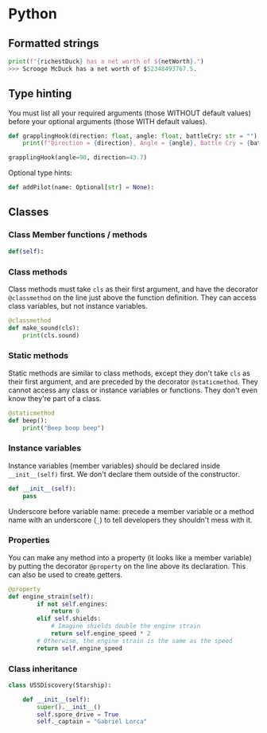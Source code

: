 # Python

## Formatted strings
```python
print(f"{richestDuck} has a net worth of ${netWorth}.")
>>> Scrooge McDuck has a net worth of $52348493767.5.
```

## Type hinting 
You must list all your required arguments (those WITHOUT default values) before your 
optional arguments (those WITH default values). 

```python
def grapplingHook(direction: float, angle: float, battleCry: str = "") -> None:
    print(f"Direction = {direction}, Angle = {angle}, Battle Cry = {battleCry}")

grapplingHook(angle=90, direction=43.7)
```

Optional type hints:

```python
def addPilot(name: Optional[str] = None):
```

## Classes

### Class Member functions / methods
```python
def(self):
```

### Class methods
Class methods must take `cls` as their first argument, and have the decorator 
`@classmethod` on the line just above the function definition. They can access 
class variables, but not instance variables.

```python
@classmethod
def make_sound(cls):
    print(cls.sound)
```

### Static methods

Static methods are similar to class methods, except they don't take `cls` as 
their first argument, and are preceded by the decorator `@staticmethod`. 
They cannot access any class or instance variables or functions. They don't
even know they're part of a class.

```python
@staticmethod
def beep():
    print("Beep boop beep")
```

### Instance variables

Instance variables (member variables) should be declared inside 
`__init__(self)` first. We don't declare them outside of the constructor.

```python
def __init__(self):
    pass
```

Underscore before variable name: precede a member variable or a method 
name with an underscore (`_`) to tell developers they shouldn't mess with it.

### Properties

You can make any method into a property (it looks like a member variable) 
by putting the decorator `@property` on the line above its declaration. 
This can also be used to create getters.

```python
@property
def engine_strain(self):
        if not self.engines:
            return 0
        elif self.shields:
            # Imagine shields double the engine strain
            return self.engine_speed * 2
        # Otherwise, the engine strain is the same as the speed
        return self.engine_speed
```

### Class inheritance

```python
class USSDiscovery(Starship):

    def __init__(self):
        super().__init__()
        self.spore_drive = True
        self._captain = "Gabriel Lorca"
```